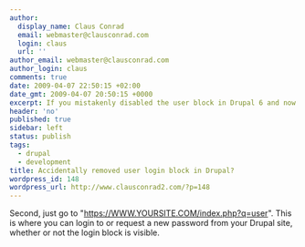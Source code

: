 ```yaml
---
author:
  display_name: Claus Conrad
  email: webmaster@clausconrad.com
  login: claus
  url: ''
author_email: webmaster@clausconrad.com
author_login: claus
comments: true
date: 2009-04-07 22:50:15 +02:00
date_gmt: 2009-04-07 20:50:15 +0000
excerpt: If you mistakenly disabled the user block in Drupal 6 and now have problems logging in – first of all, don’t panic.
header: 'no'
published: true
sidebar: left
status: publish
tags:
  - drupal
  - development
title: Accidentally removed user login block in Drupal?
wordpress_id: 148
wordpress_url: http://www.clausconrad2.com/?p=148
---
```

Second, just go to "https://WWW.YOURSITE.COM/index.php?q=user". This is where you can login to or request a new password from your Drupal site, whether or not the login block is visible.
